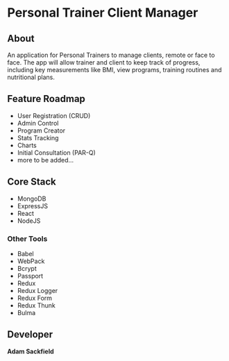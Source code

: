 # Personal Trainer Client Manager

## About
An application for Personal Trainers to manage clients, remote or face to face. The app will allow trainer and client to keep track of progress, including key measurements like BMI, view programs, training routines and nutritional plans.

## Feature Roadmap
* User Registration (CRUD)
* Admin Control
* Program Creator
* Stats Tracking
* Charts
* Initial Consultation (PAR-Q)
* more to be added...


## Core Stack
* MongoDB
* ExpressJS
* React
* NodeJS

### Other Tools
* Babel
* WebPack
* Bcrypt
* Passport
* Redux
* Redux Logger
* Redux Form
* Redux Thunk
* Bulma

## Developer
**Adam Sackfield**